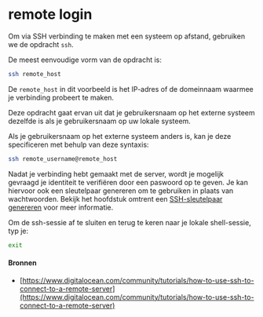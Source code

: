 # remote login

Om via SSH verbinding te maken met een systeem op afstand, gebruiken we de opdracht `ssh`.

De meest eenvoudige vorm van de opdracht is:

```bash
ssh remote_host
```

De `remote_host` in dit voorbeeld is het IP-adres of de domeinnaam waarmee je verbinding probeert te maken.

Deze opdracht gaat ervan uit dat je gebruikersnaam op het externe systeem dezelfde is als je gebruikersnaam op uw lokale systeem.

Als je gebruikersnaam op het externe systeem anders is, kan je deze specificeren met behulp van deze syntaxis:

```bash
ssh remote_username@remote_host
```

Nadat je verbinding hebt gemaakt met de server, wordt je mogelijk gevraagd je identiteit te verifiëren door een paswoord op te geven. Je kan hiervoor ook een sleutelpaar genereren om te gebruiken in plaats van wachtwoorden. Bekijk het hoofdstuk omtrent een [SSH-sleutelpaar genereren](een-ssh-sleutelpaar-genereren.md) voor meer informatie.

Om de ssh-sessie af te sluiten en terug te keren naar je lokale shell-sessie, typ je:

```bash
exit
```

#### Bronnen

* [https://www.digitalocean.com/community/tutorials/how-to-use-ssh-to-connect-to-a-remote-server](https://www.digitalocean.com/community/tutorials/how-to-use-ssh-to-connect-to-a-remote-server)
